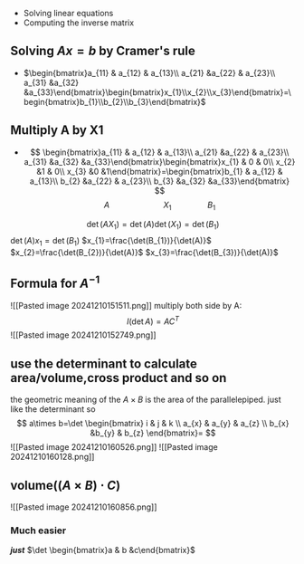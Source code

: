 - Solving linear equations
- Computing the inverse matrix

## Solving $Ax=b$ by Cramer's rule

- $\begin{bmatrix}a_{11} & a_{12} & a_{13}\\ a_{21} &a_{22} & a_{23}\\ a_{31} &a_{32} &a_{33}\end{bmatrix}\begin{bmatrix}x_{1}\\x_{2}\\x_{3}\end{bmatrix}=\begin{bmatrix}b_{1}\\b_{2}\\b_{3}\end{bmatrix}$

## Multiply A by X1
- $$
\begin{bmatrix}a_{11} & a_{12} & a_{13}\\ a_{21} &a_{22} & a_{23}\\ a_{31} &a_{32} &a_{33}\end{bmatrix}\begin{bmatrix}x_{1} & 0 & 0\\ x_{2} &1 & 0\\ x_{3} &0 &1\end{bmatrix}=\begin{bmatrix}b_{1} & a_{12} & a_{13}\\ b_{2} &a_{22} & a_{23}\\ b_{3} &a_{32} &a_{33}\end{bmatrix}
$$
$$
A\qquad \qquad \qquad  X_{1}\qquad \qquad B_{1}
$$

$$
\det(AX_{1})=\det(A)\det(X_{1})=\det(B_{1})
$$
$\det(A)x_{1}=\det(B_{1})$
$x_{1}=\frac{\det(B_{1})}{\det(A)}$
$x_{2}=\frac{\det(B_{2})}{\det(A)}$
$x_{3}=\frac{\det(B_{3})}{\det(A)}$


## Formula for $A^{-1}$

![[Pasted image 20241210151511.png]]
multiply both side by A:
$$
I(\det A)= AC^T
$$
![[Pasted image 20241210152749.png]]

## use the determinant to calculate area/volume,cross product and so on

the geometric meaning of the $A\times B$ is the area of the parallelepiped.
just like the determinant
so  
$$
a\times b=\det
\begin{bmatrix}
i & j & k \\
a_{x} & a_{y} & a_{z} \\
b_{x} &b_{y} & b_{z}
\end{bmatrix}=
$$
 ![[Pasted image 20241210160526.png]]
![[Pasted image 20241210160128.png]]
## volume($(A\times B)\cdot C$)
![[Pasted image 20241210160856.png]]
### Much easier 

***just*** $\det \begin{bmatrix}a & b &c\end{bmatrix}$